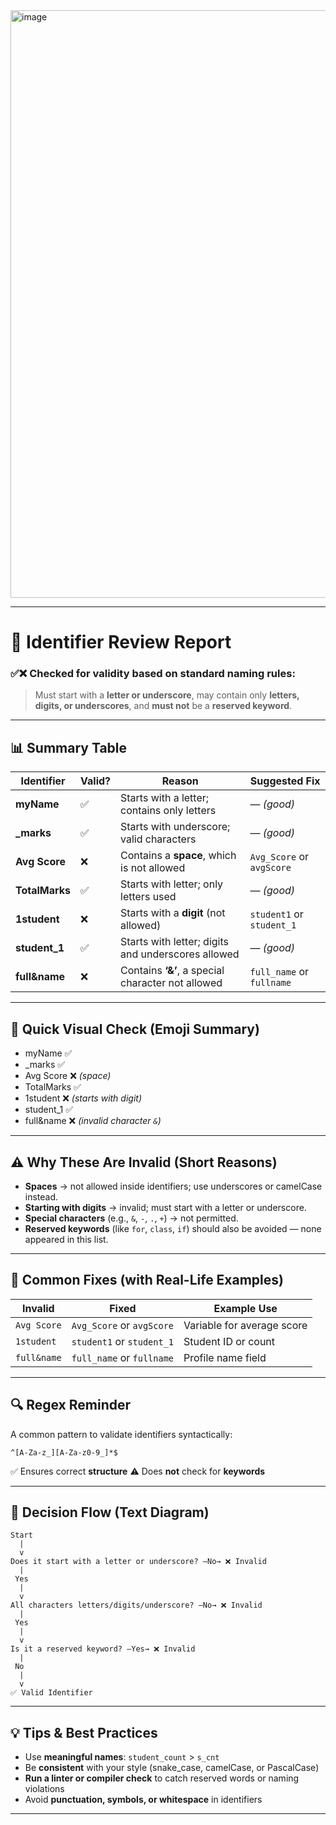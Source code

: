 <img width="1197" height="940" alt="image" src="https://github.com/user-attachments/assets/35e65f6e-88ed-4c52-82ba-be815b9d0cc1" />


---

# 🧾 **Identifier Review Report**

### ✅❌ Checked for validity based on standard naming rules:

> Must start with a **letter or underscore**,
> may contain only **letters, digits, or underscores**,
> and **must not** be a **reserved keyword**.

---

## 📊 **Summary Table**

| Identifier     | Valid? | Reason                                             | Suggested Fix             |
| -------------- | ------ | -------------------------------------------------- | ------------------------- |
| **myName**     | ✅      | Starts with a letter; contains only letters        | — *(good)*                |
| **_marks**     | ✅      | Starts with underscore; valid characters           | — *(good)*                |
| **Avg Score**  | ❌      | Contains a **space**, which is not allowed         | `Avg_Score` or `avgScore` |
| **TotalMarks** | ✅      | Starts with letter; only letters used              | — *(good)*                |
| **1student**   | ❌      | Starts with a **digit** (not allowed)              | `student1` or `student_1` |
| **student_1**  | ✅      | Starts with letter; digits and underscores allowed | — *(good)*                |
| **full&name**  | ❌      | Contains **‘&’**, a special character not allowed  | `full_name` or `fullname` |

---

## 👀 **Quick Visual Check (Emoji Summary)**

* myName ✅
* _marks ✅
* Avg Score ❌ *(space)*
* TotalMarks ✅
* 1student ❌ *(starts with digit)*
* student_1 ✅
* full&name ❌ *(invalid character `&`)*

---

## ⚠️ **Why These Are Invalid (Short Reasons)**

* **Spaces** → not allowed inside identifiers; use underscores or camelCase instead.
* **Starting with digits** → invalid; must start with a letter or underscore.
* **Special characters** (e.g., `&`, `-`, `.`, `+`) → not permitted.
* **Reserved keywords** (like `for`, `class`, `if`) should also be avoided — none appeared in this list.

---

## 🧩 **Common Fixes (with Real-Life Examples)**

| Invalid     | Fixed                     | Example Use                |
| ----------- | ------------------------- | -------------------------- |
| `Avg Score` | `Avg_Score` or `avgScore` | Variable for average score |
| `1student`  | `student1` or `student_1` | Student ID or count        |
| `full&name` | `full_name` or `fullname` | Profile name field         |

---

## 🔍 **Regex Reminder**

A common pattern to validate identifiers syntactically:

```regex
^[A-Za-z_][A-Za-z0-9_]*$
```

✅ Ensures correct **structure**
⚠️ Does **not** check for **keywords**

---

## 🔁 **Decision Flow (Text Diagram)**

```
Start
  |
  v
Does it start with a letter or underscore? —No→ ❌ Invalid
  |
 Yes
  |
  v
All characters letters/digits/underscore? —No→ ❌ Invalid
  |
 Yes
  |
  v
Is it a reserved keyword? —Yes→ ❌ Invalid
  |
 No
  |
  v
✅ Valid Identifier
```

---

## 💡 **Tips & Best Practices**

* Use **meaningful names**: `student_count` > `s_cnt`
* Be **consistent** with your style (snake_case, camelCase, or PascalCase)
* **Run a linter or compiler check** to catch reserved words or naming violations
* Avoid **punctuation, symbols, or whitespace** in identifiers

---
